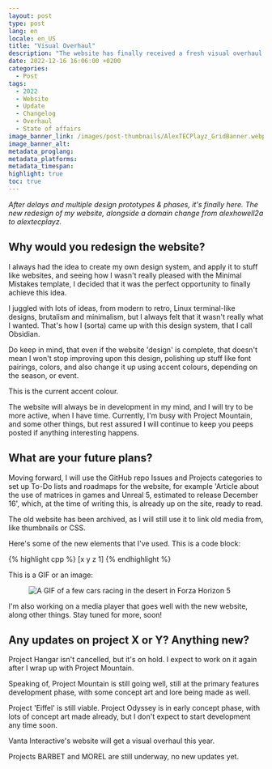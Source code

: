 ```yaml
---
layout: post
type: post
lang: en
locale: en_US
title: "Visual Overhaul"
description: "The website has finally received a fresh visual overhaul! See what is new, here."
date: 2022-12-16 16:06:00 +0200
categories:
  - Post
tags:
  - 2022
  - Website
  - Update
  - Changelog
  - Overhaul
  - State of affairs
image_banner_link: /images/post-thumbnails/AlexTECPlayz_GridBanner.webp
image_banner_alt: 
metadata_proglang:
metadata_platforms:
metadata_timespan:
highlight: true
toc: true
---
```


*After delays and multiple design prototypes & phases, it's finally here. The new redesign of my website, alongside a domain change from alexhowell2a to alextecplayz.*

## Why would you redesign the website?

I always had the idea to create my own design system, and apply it to stuff like websites, and seeing how I wasn't really pleased with the Minimal Mistakes template, I decided that it was the perfect opportunity to finally achieve this idea.

I juggled with lots of ideas, from modern to retro, Linux terminal-like designs, brutalism and minimalism, but I always felt that it wasn't really what I wanted. That's how I (sorta) came up with this design system, that I call Obsidian.

Do keep in mind, that even if the website 'design' is complete, that doesn't mean I won't stop improving upon this design, polishing up stuff like font pairings, colors, and also change it up using accent colours, depending on the season, or event.

This is the current accent colour.

The website will always be in development in my mind, and I will try to be more active, when I have time. Currently, I'm busy with Project Mountain, and some other things, but rest assured I will continue to keep you peeps posted if anything interesting happens.

## What are your future plans?

Moving forward, I will use the GitHub repo Issues and Projects categories to set up To-Do lists and roadmaps for the website, for example 'Article about the use of matrices in games and Unreal 5, estimated to release December 16', which, at the time of writing this, is already up on the site, ready to read.

The old website has been archived, as I will still use it to link old media from, like thumbnails or CSS.

Here's some of the new elements that I've used. This is a code block:

{% highlight cpp %}
[x y z 1]
{% endhighlight %}

This is a GIF or an image:

<figure class="image-frame">
  <img class="post-image-size" src="{{ site.baseurl }}/images/post-media/fh5gif.gif" alt="A GIF of a few cars racing in the desert in Forza Horizon 5" title="A GIF of a few cars racing in the desert in Forza Horizon 5">
  <div class="image-frame-buttons">
    <a data-nolink class="image-frame-button rem1 bold grotesk" href="{{ site.baseurl }}/images/post-media/fh5gif.gif" title="Maximize the image"><i data-lucide="maximize"></i></a>
  </div>
</figure>

I'm also working on a media player that goes well with the new website, along other things. Stay tuned for more, soon!

## Any updates on project X or Y? Anything new?

Project Hangar isn't cancelled, but it's on hold. I expect to work on it again after I wrap up with Project Mountain.

Speaking of, Project Mountain is still going well, still at the primary features development phase, with some concept art and lore being made as well.

Project 'Eiffel' is still viable. Project Odyssey is in early concept phase, with lots of concept art made already, but I don't expect to start development any time soon.

Vanta Interactive's website will get a visual overhaul this year.

Projects BARBET and MOREL are still underway, no new updates yet.
